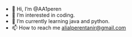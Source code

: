 - 👋 Hi, I’m @AA1peren
- 👀 I’m interested in coding.
- 🌱 I’m currently learning java and python.
- 📫 How to reach me alialperentanir@gmail.com

<!---
AA1peren/AA1peren is a ✨ special ✨ repository because its `README.md` (this file) appears on your GitHub profile.
You can click the Preview link to take a look at your changes.
--->
